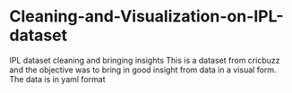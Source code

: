 # Cleaning-and-Visualization-on-IPL-dataset
IPL dataset cleaning and bringing insights 
This is a dataset from cricbuzz and the objective was to bring in good insight from data in a visual form.
The data is in yaml format 

